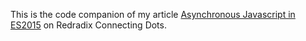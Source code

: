 This is the code companion of my article [Asynchronous Javascript in ES2015](http://blog.redradix.com/javascript-async-in-es2015/) on Redradix Connecting Dots.
